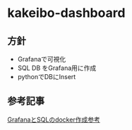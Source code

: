# kakeibo-dashboard

## 方針

- Grafanaで可視化
- SQL DB をGrafana用に作成
- pythonでDBにInsert

## 参考記事

[GrafanaとSQLのdocker作成参考](https://qiita.com/sigma7641/items/e3791382139a7041b6fb)
